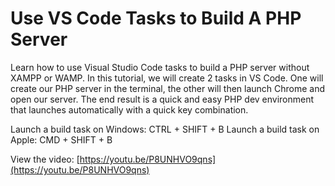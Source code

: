 # Use VS Code Tasks to Build A PHP Server

Learn how to use Visual Studio Code tasks to build a PHP server without XAMPP or WAMP. In this tutorial, we will create 2 tasks in VS Code. One will create our PHP server in the terminal, the other will then launch Chrome and open our server. The end result is a quick and easy PHP dev environment that launches automatically with a quick key combination.

Launch a build task on Windows: CTRL + SHIFT + B
Launch a build task on Apple: CMD + SHIFT + B


View the video: [https://youtu.be/P8UNHVO9qns](https://youtu.be/P8UNHVO9qns)
